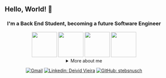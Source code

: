 ## Hello, World! 👋

<div align="center">
  
### I'm a Back End Student, becoming a future Software Engineer

<div>
  <img src="https://cdn.jsdelivr.net/gh/devicons/devicon/icons/java/java-original.svg" width="80"/>
  <img src="https://cdn.jsdelivr.net/gh/devicons/devicon/icons/python/python-original.svg" width='80'/>
  <img src="https://cdn.jsdelivr.net/gh/devicons/devicon/icons/html5/html5-original.svg" width="80"/>
  <img src="https://cdn.jsdelivr.net/gh/devicons/devicon/icons/css3/css3-original.svg" width="80"/>
</div>

<details>
  <summary>More about me</summary>
<div align="left">
 
``` js
const Deivid = {
    personal: {
        fullName: 'Deivid Moura Vieira',
        birthDate: '2003-07-20',
        location: 'São Paulo, Brazil',
        interests: ['music', 'more music', 'language learning', 'programming'],
        motivation: [
            'Make life easier and smarter through tech'
        ],
    },
    technical: {
        technologies: {
            frontEnd: {
                ['HTML5', 'CSS3']
            },
            backEnd: {
                ['Java', 'Python']
            }
        },
        academic: {
                ['Bacharelor in System Informations - FIAP']
        },
        languages: {
                ['Portuguese - Native'],
                ['English - Intermediate']
        }
    }
}
```
  </div>
</details>

[![Gmail](https://img.shields.io/badge/Gmail-D14836?style=for-the-badge&logo=gmail&logoColor=white)](mailto:dehvieiraas@gmail.com)
[![Linkedin: Deivid Vieira](https://img.shields.io/badge/LinkedIn-0077B5?style=for-the-badge&logo=linkedin&logoColor=white)](https://www.linkedin.com/in/deivid-vieira/)
[![GitHub: stebsnusch](https://img.shields.io/badge/GitHub-100000?style=for-the-badge&logo=github&logoColor=white)](https://github.com/stebsnusch)
</div>
